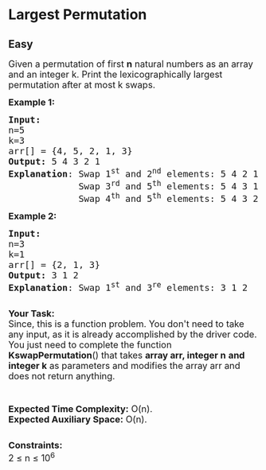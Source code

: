 # Largest Permutation
## Easy 
<div class="problem-statement">
                <p></p><p><span style="font-size:18px">Given a permutation of first <strong>n</strong> natural numbers as an array and an integer k. Print the lexicographically largest permutation after at most k swaps.</span></p>

<p><span style="font-size:18px"><strong>Example 1:</strong></span></p>

<pre><span style="font-size:18px"><strong>Input:
</strong>n=5
k=3
arr[] = {4, 5, 2, 1, 3}
<strong>Output:</strong> 5 4 3 2 1
<strong>Explanation</strong>: Swap 1<sup>st</sup> and 2<sup>nd</sup> elements: 5 4 2 1 3 
             Swap 3<sup>rd</sup> and 5<sup>th</sup> elements: 5 4 3 1 2 
             Swap 4<sup>th</sup> and 5<sup>th</sup> elements: 5 4 3 2 1 </span></pre>

<p><span style="font-size:18px"><strong>Example 2:</strong></span></p>

<pre><span style="font-size:18px"><strong>Input:
</strong>n=3
k=1
arr[] = {2, 1, 3}
<strong>Output:</strong> 3 1 2
<strong>Explanation</strong>: Swap 1<sup>st</sup> and 3<sup>re</sup> elements: 3 1 2 </span></pre>

<p><br>
<span style="font-size:18px"><strong>Your Task:</strong><br>
Since, this is a function problem. You don't need to take any input, as it is already accomplished by the driver code. You just need to complete the function <strong>KswapPermutation</strong>() that takes <strong>array arr, integer n</strong> <strong>and integer k</strong> as parameters and modifies the array arr and does not return anything.</span></p>

<p>&nbsp;</p>

<p><span style="font-size:18px"><strong>Expected Time Complexity:</strong> O(n).<br>
<strong>Expected Auxiliary Space:</strong> O(n).</span></p>

<p><br>
<span style="font-size:18px"><strong>Constraints:</strong><br>
2 ≤ n ≤ 10<sup>6</sup></span></p>

<p>&nbsp;</p>
 <p></p>
            </div>